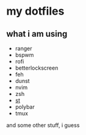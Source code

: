 # my dotfiles
## what i am using
* ranger
* bspwm
* rofi
* betterlockscreen
* feh
* dunst
* nvim
* zsh
* [st](https://github.com/ramenbroth/st)
* polybar
* tmux

and some other stuff, i guess

